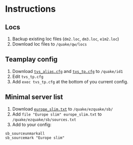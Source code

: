 # Instructions

## Locs
1) Backup existing loc files (`dm2.loc`, `dm3.loc`, `e1m2.loc`)
2) Download loc files to `/quake/qw/locs`

## Teamplay config
1) Download [`tvs_alias.cfg`](https://raw.githubusercontent.com/vikpe/xmas/main/tvs_alias.cfg) and [`tvs_tp.cfg`](https://raw.githubusercontent.com/vikpe/xmas/main/tvs_tp.cfg) to `/quake/id1`
2) Edit `tvs_tp.cfg`
3) Add `exec tvs_tp.cfg` at the bottom of you current config.

## Minimal server list
1. Download [`europe_slim.txt`](https://raw.githubusercontent.com/vikpe/xmas/main/europe_slim.txt) to `/quake/ezquake/sb/`
2. Add `file "Europe slim" europe_slim.txt` to `/quake/ezquake/sb/sources.txt`
3. Add to your config: 
  ```
  sb_sourceunmarkall
  sb_sourcemark "Europe slim"
  ``` 
